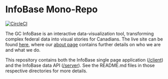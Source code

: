# InfoBase Mono-Repo

[![CircleCI](https://circleci.com/gh/TBS-EACPD/InfoBase.svg?style=svg&circle-token=a99b6b8309e5edd904b0386c4a92c10bf5f43e29)](https://circleci.com/gh/TBS-EACPD/InfoBase)

The GC InfoBase is an interactive data-visualization tool, transforming complex federal data into visual stories for Canadians. The live site can be found [here](https://www.tbs-sct.gc.ca/ems-sgd/edb-bdd/index-eng.html), where our [about page](https://www.tbs-sct.gc.ca/ems-sgd/edb-bdd/index-eng.html#about) contains further details on who we are and what we do.

This repository contains both the InfoBase single page application ([/client](https://github.com/TBS-EACPD/InfoBase/blob/master/client)) and the InfoBase data API ([/server](https://github.com/TBS-EACPD/InfoBase/blob/master/server)). See the README.md files in those respective directories for more details.